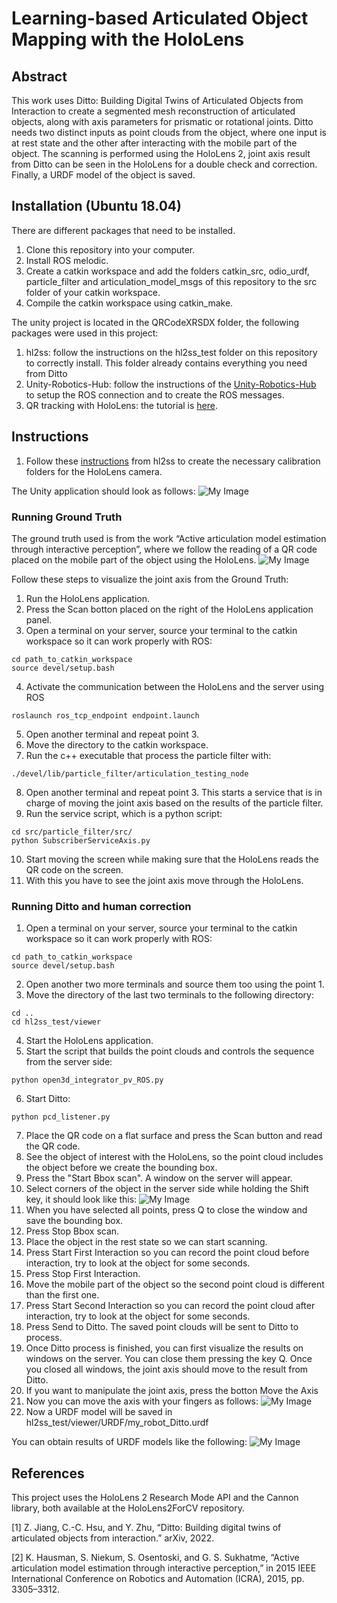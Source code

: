# Learning-based Articulated Object Mapping with the HoloLens

## Abstract

This work uses Ditto: Building Digital Twins of Articulated Objects from Interaction to create a segmented mesh reconstruction of articulated objects, along with axis parameters for prismatic or rotational joints. Ditto needs two distinct inputs as point clouds from the object, where one input is at rest state and the other 
after interacting with the mobile part of the object. The scanning is performed using the HoloLens 2, joint axis result from Ditto can be seen in the HoloLens for a double check and correction. Finally, a URDF model of the object is saved.

## Installation (Ubuntu 18.04)
There are different packages that need to be installed.

1. Clone this repository into your computer.
2. Install ROS melodic.
3. Create a catkin workspace and add the folders catkin_src, odio_urdf, particle_filter and articulation_model_msgs of this repository to the src folder of your catkin workspace.
4. Compile the catkin workspace using catkin_make.


The unity project is located in the QRCodeXRSDX folder, the following packages were used in this project:
1. hl2ss: follow the instructions on the hl2ss_test folder on this repository to correctly install. This folder already contains everything you need from Ditto
2. Unity-Robotics-Hub: follow the instructions of the [Unity-Robotics-Hub](https://github.com/Unity-Technologies/Unity-Robotics-Hub/tree/main/tutorials/ros_unity_integration) to setup the ROS connection and to create the ROS messages.
3. QR tracking with HoloLens: the tutorial is [here](https://codeholo.com/2021/03/27/qrcode-tracking-with-hololens-2-xr-sdk-and-mrtk-v2-5/).


## Instructions
1. Follow these [instructions](https://github.com/DiegoMachain/ArticulatedObjectMapping/blob/main/hl2ss_test/instructions.md) from hl2ss to create the necessary calibration folders for the HoloLens camera.

The Unity application should look as follows:
![My Image](images/HoloLensApp.png)


### Running Ground Truth
The ground truth used is from the work “Active articulation model estimation through interactive perception”, where we follow the reading of a QR code placed on the 
mobile part of the object using the HoloLens. 
![My Image](images/QR_setup.png)

Follow these steps to visualize the joint axis from the Ground Truth:

1. Run the HoloLens application.
2. Press the Scan botton placed on the right of the HoloLens application panel.
3. Open a terminal on your server, source your terminal to the catkin workspace so it can work properly with ROS:
```
cd path_to_catkin_workspace
source devel/setup.bash
```
4. Activate the communication between the HoloLens and the server using ROS
```
roslaunch ros_tcp_endpoint endpoint.launch
```
5. Open another terminal and repeat point 3.
6. Move the directory to the catkin workspace.
7. Run the c++ executable that process the particle filter with:
```
./devel/lib/particle_filter/articulation_testing_node
```
8. Open another terminal and repeat point 3. This starts a service that is in charge of moving the joint axis based on the results of the particle filter.
9. Run the service script, which is a python script:
```
cd src/particle_filter/src/
python SubscriberServiceAxis.py
```
10. Start moving the screen while making sure that the HoloLens reads the QR code on the screen.
11. With this you have to see the joint axis move through the HoloLens.



### Running Ditto and human correction

1. Open a terminal on your server, source your terminal to the catkin workspace so it can work properly with ROS:
```
cd path_to_catkin_workspace
source devel/setup.bash
```
2. Open another two more terminals and source them too using the point 1.
3. Move the directory of the last two terminals to the following directory:
```
cd ..
cd hl2ss_test/viewer
```
4. Start the HoloLens application.
5. Start the script that builds the point clouds and controls the sequence from the server side:
```
python open3d_integrator_pv_ROS.py
```
6. Start Ditto:
```
python pcd_listener.py
```
7. Place the QR code on a flat surface and press the Scan button and read the QR code.
8. See the object of interest with the HoloLens, so the point cloud includes the object before we create the bounding box.
9. Press the "Start Bbox scan". A window on the server will appear.
10. Select corners of the object in the server side while holding the Shift key, it should look like this:
![My Image](images/Edges.png)
11. When you have selected all points, press Q to close the window and save the bounding box.
12. Press Stop Bbox scan.
13. Place the object in the rest state so we can start scanning.
14. Press Start First Interaction so you can record the point cloud before interaction, try to look at the object for some seconds.
15. Press Stop First Interaction.
16. Move the mobile part of the object so the second point cloud is different than the first one.
17. Press Start Second Interaction so you can record the point cloud after interaction, try to look at the object for some seconds.
18. Press Send to Ditto. The saved point clouds will be sent to Ditto to process.
19. Once Ditto process is finished, you can first visualize the results on windows on the server. You can close them pressing the key Q.
Once you closed all windows, the joint axis should move to the result from Ditto.
20. If you want to manipulate the joint axis, press the botton Move the Axis
21. Now you can move the axis with your fingers as follows:
![My Image](images/HoloLens.png)
22. Now a URDF model will be saved in hl2ss_test/viewer/URDF/my_robot_Ditto.urdf

You can obtain results of URDF models like the following:
![My Image](images/URDF.png)

## References
This project uses the HoloLens 2 Research Mode API and the Cannon library, both available at the HoloLens2ForCV repository.

[1] Z. Jiang, C.-C. Hsu, and Y. Zhu, “Ditto: Building digital twins of articulated objects from interaction.” arXiv, 2022.

[2] K. Hausman, S. Niekum, S. Osentoski, and G. S. Sukhatme, “Active articulation model estimation through interactive perception,” in 2015 IEEE International Conference on Robotics and Automation (ICRA), 2015, pp. 3305–3312.